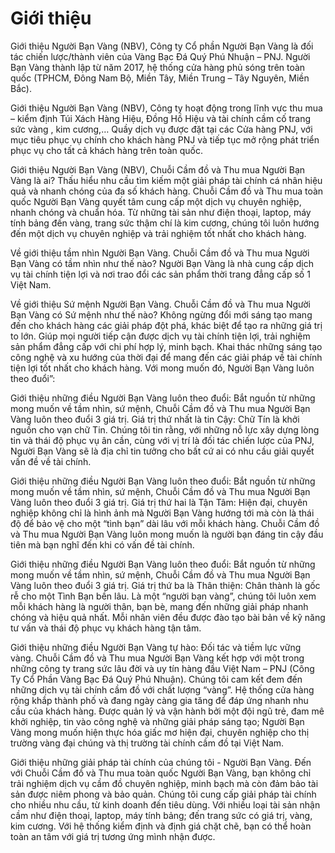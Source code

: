 # Giới thiệu

Giới thiệu Người Bạn Vàng (NBV), Công ty Cổ phần Người Bạn Vàng là đối tác chiến lược/thành viên của Vàng Bạc Đá Quý Phú Nhuận – PNJ. Người Bạn Vàng thành lập từ năm 2017, hệ thống cửa hàng phủ sóng trên toàn quốc (TPHCM, Đông Nam Bộ, Miền Tây, Miền Trung – Tây Nguyên, Miền Bắc).

Giới thiệu Người Bạn Vàng (NBV), Công ty hoạt động trong lĩnh vực thu mua – kiểm định Túi Xách Hàng Hiệu, Đồng Hồ Hiệu và tài chính cầm cố trang sức vàng , kim cương,… Quầy dịch vụ được đặt tại các Cửa hàng PNJ, với mục tiêu phục vụ chính cho khách hàng PNJ và tiếp tục mở rộng phát triển phục vụ cho tất cả khách hàng trên toàn quốc.

Giới thiệu Người Bạn Vàng (NBV), Chuỗi Cầm đồ và Thu mua Người Bạn Vàng là ai? Thấu hiểu nhu cầu tìm kiếm một giải pháp tài chính cá nhân hiệu quả và nhanh chóng của đa số khách hàng. Chuỗi Cầm đồ và Thu mua toàn quốc Người Bạn Vàng quyết tâm cung cấp một dịch vụ chuyên nghiệp, nhanh chóng và chuẩn hóa. Từ những tài sản như điện thoại, laptop, máy tính bảng đến vàng, trang sức thậm chí là kim cương, chúng tôi luôn hướng đến một dịch vụ chuyên nghiệp và trải nghiệm tốt nhất cho khách hàng.

Về giới thiệu tầm nhìn Người Bạn Vàng. Chuỗi Cầm đồ và Thu mua Người Bạn Vàng có tầm nhìn như thế nào? Người Bạn Vàng là nhà cung cấp dịch vụ tài chính tiện lợi và nơi trao đổi các sản phẩm thời trang đẳng cấp số 1 Việt Nam.

Về giới thiệu Sứ mệnh Người Bạn Vàng. Chuỗi Cầm đồ và Thu mua Người Bạn Vàng có Sứ mệnh như thế nào? Không ngừng đổi mới sáng tạo mang đến cho khách hàng các giải pháp đột phá, khác biệt để tạo ra những giá trị to lớn. Giúp mọi người tiếp cận được dịch vụ tài chính tiện lợi, trải nghiệm sản phẩm đẳng cấp với chi phí hợp lý, minh bạch. Khai thác những sáng tạo công nghệ và xu hướng của thời đại để mang đến các giải pháp về tài chính tiện lợi tốt nhất cho khách hàng. Với mong muốn đó, Người Bạn Vàng luôn theo đuổi”:

Giới thiệu những điều Người Bạn Vàng luôn theo đuổi: Bắt nguồn từ những mong muốn về tầm nhìn, sứ mệnh, Chuỗi Cầm đồ và Thu mua Người Bạn Vàng luôn theo đuổi 3 giá trị. Giá trị thứ nhất là tin Cậy: Chữ Tín là khởi nguồn cho vạn chữ Tin. Chúng tôi tin rằng, với những nỗ lực xây dựng lòng tin và thái độ phục vụ ân cần, cùng với vị trí là đối tác chiến lược của PNJ, Người Bạn Vàng sẽ là địa chỉ tin tưởng cho bất cứ ai có nhu cầu giải quyết vấn đề về tài chính.

Giới thiệu những điều Người Bạn Vàng luôn theo đuổi: Bắt nguồn từ những mong muốn về tầm nhìn, sứ mệnh, Chuỗi Cầm đồ và Thu mua Người Bạn Vàng luôn theo đuổi 3 giá trị. Giá trị thứ hai là Tận Tâm: Hiện đại, chuyên nghiệp không chỉ là hình ảnh mà Người Bạn Vàng hướng tới mà còn là thái độ để bảo vệ cho một “tình bạn” dài lâu với mỗi khách hàng. Chuỗi Cầm đồ và Thu mua Người Bạn Vàng luôn mong muốn là người bạn đáng tin cậy đầu tiên mà bạn nghĩ đến khi có vấn đề tài chính.

Giới thiệu những điều Người Bạn Vàng luôn theo đuổi: Bắt nguồn từ những mong muốn về tầm nhìn, sứ mệnh, Chuỗi Cầm đồ và Thu mua Người Bạn Vàng luôn theo đuổi 3 giá trị. Giá trị thứ ba là Thân thiện: Chân thành là gốc rễ cho một Tình Bạn bền lâu. Là một “người bạn vàng”, chúng tôi luôn xem mỗi khách hàng là người thân, bạn bè, mang đến những giải pháp nhanh chóng và hiệu quả nhất. Mỗi nhân viên đều được đào tạo bài bản về kỹ năng tư vấn và thái độ phục vụ khách hàng tận tâm.

Giới thiệu những điều Người Bạn Vàng tự hào: Đối tác và tiềm lực vững vàng. Chuỗi Cầm đồ và Thu mua Người Bạn Vàng kết hợp với một trong những công ty trang sức lâu đời và uy tín hàng đầu Việt Nam – PNJ (Công Ty Cổ Phần Vàng Bạc Đá Quý Phú Nhuận). Chúng tôi cam kết đem đến những dịch vụ tài chính cầm đồ với chất lượng “vàng”. Hệ thống cửa hàng rộng khắp thành phố và đang ngày càng gia tăng để đáp ứng nhanh nhu cầu của khách hàng. Được quản lý và vận hành bởi một đội ngũ trẻ, đam mê khởi nghiệp, tin vào công nghệ và những giải pháp sáng tạo; Người Bạn Vàng mong muốn hiện thực hóa giấc mơ hiện đại, chuyên nghiệp cho thị trường vàng đại chúng và thị trường tài chính cầm đồ tại Việt Nam.

Giới thiệu những giải pháp tài chính của chúng tôi - Người Bạn Vàng. Đến với Chuỗi Cầm đồ và Thu mua toàn quốc Người Bạn Vàng, bạn không chỉ trải nghiệm dịch vụ cầm đồ chuyên nghiệp, minh bạch mà còn đảm bảo tài sản được niêm phong và bảo quản. Chúng tôi cung cấp giải pháp tài chính cho nhiều nhu cầu, từ kinh doanh đến tiêu dùng. Với nhiều loại tài sản nhận cầm như điện thoại, laptop, máy tính bảng; đến trang sức có giá trị, vàng, kim cương. Với hệ thống kiểm định và định giá chặt chẽ, bạn có thể hoàn toàn an tâm với giá trị tương ứng mình nhận được.